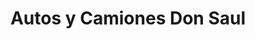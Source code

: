 ---
title: "Autos y Camiones Don Saul"
url: /chiquimula/autos-y-camiones-don-saul/
shop: Autowerkstatt
---